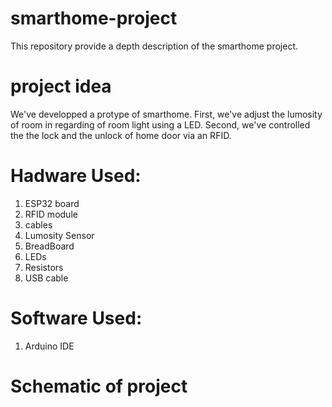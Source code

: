 # smarthome-project
This repository provide a depth description of the smarthome project.
# project idea
We've developped a protype of smarthome. First, we've adjust the lumosity of room in regarding of room light using a LED. Second, we've controlled the the lock and the unlock of home door via an RFID. 
# Hadware Used:
1. ESP32 board 
2. RFID module
3. cables 
4. Lumosity Sensor
5. BreadBoard
6. LEDs
7. Resistors
8. USB cable
# Software Used:
1. Arduino IDE

# Schematic of project
